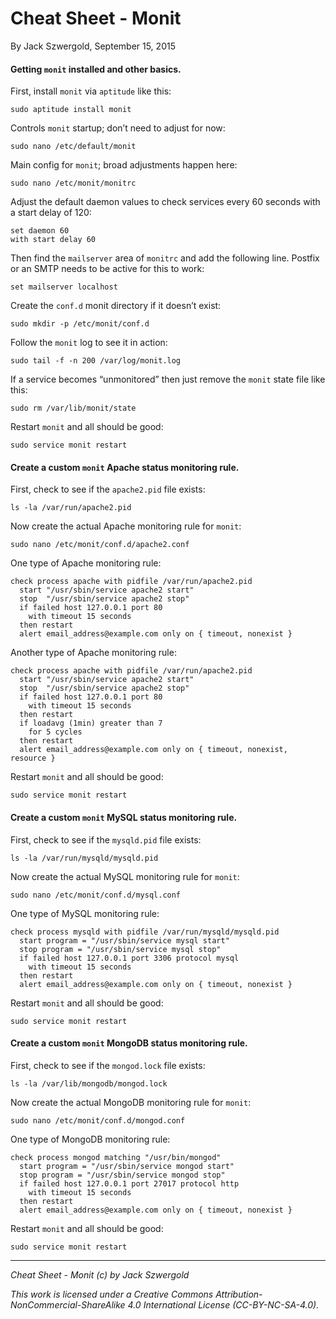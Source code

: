 # Cheat Sheet - Monit

By Jack Szwergold, September 15, 2015

#### Getting `monit` installed and other basics.

First, install `monit` via `aptitude` like this:

    sudo aptitude install monit

Controls `monit` startup; don’t need to adjust for now:

    sudo nano /etc/default/monit

Main config for `monit`; broad adjustments happen here:

    sudo nano /etc/monit/monitrc

Adjust the default daemon values to check services every 60 seconds with a start delay of 120:

	set daemon 60
	with start delay 60

Then find the `mailserver` area of `monitrc` and add the following line. Postfix or an SMTP needs to be active for this to work:

    set mailserver localhost

Create the `conf.d` monit directory if it doesn’t exist:

	sudo mkdir -p /etc/monit/conf.d

Follow the `monit` log to see it in action:

    sudo tail -f -n 200 /var/log/monit.log

If a service becomes “unmonitored” then just remove the `monit` state file like this:

    sudo rm /var/lib/monit/state

Restart `monit` and all should be good:

    sudo service monit restart

#### Create a custom `monit` Apache status monitoring rule.

First, check to see if the `apache2.pid` file exists:

    ls -la /var/run/apache2.pid

Now create the actual Apache monitoring rule for `monit`:

    sudo nano /etc/monit/conf.d/apache2.conf

One type of Apache monitoring rule:

	check process apache with pidfile /var/run/apache2.pid
      start "/usr/sbin/service apache2 start"
      stop  "/usr/sbin/service apache2 stop"
      if failed host 127.0.0.1 port 80
        with timeout 15 seconds
      then restart
      alert email_address@example.com only on { timeout, nonexist }

Another type of Apache monitoring rule:

	check process apache with pidfile /var/run/apache2.pid
      start "/usr/sbin/service apache2 start"
      stop  "/usr/sbin/service apache2 stop"
      if failed host 127.0.0.1 port 80
        with timeout 15 seconds
      then restart
      if loadavg (1min) greater than 7
        for 5 cycles
      then restart
      alert email_address@example.com only on { timeout, nonexist, resource }
	
Restart `monit` and all should be good:

    sudo service monit restart

#### Create a custom `monit` MySQL status monitoring rule.

First, check to see if the `mysqld.pid` file exists:

    ls -la /var/run/mysqld/mysqld.pid

Now create the actual MySQL monitoring rule for `monit`:

    sudo nano /etc/monit/conf.d/mysql.conf

One type of MySQL monitoring rule:

	check process mysqld with pidfile /var/run/mysqld/mysqld.pid
	  start program = "/usr/sbin/service mysql start"
	  stop program = "/usr/sbin/service mysql stop"
	  if failed host 127.0.0.1 port 3306 protocol mysql
	    with timeout 15 seconds
	  then restart
	  alert email_address@example.com only on { timeout, nonexist }

Restart `monit` and all should be good:

    sudo service monit restart

#### Create a custom `monit` MongoDB status monitoring rule.

First, check to see if the `mongod.lock` file exists:

    ls -la /var/lib/mongodb/mongod.lock

Now create the actual MongoDB monitoring rule for `monit`:

    sudo nano /etc/monit/conf.d/mongod.conf

One type of MongoDB monitoring rule:

	check process mongod matching "/usr/bin/mongod"
	  start program = "/usr/sbin/service mongod start"
	  stop program = "/usr/sbin/service mongod stop"
	  if failed host 127.0.0.1 port 27017 protocol http
	    with timeout 15 seconds
	  then restart
	  alert email_address@example.com only on { timeout, nonexist }

Restart `monit` and all should be good:

    sudo service monit restart

***

*Cheat Sheet - Monit (c) by Jack Szwergold*

*This work is licensed under a Creative Commons Attribution-NonCommercial-ShareAlike 4.0 International License (CC-BY-NC-SA-4.0).*